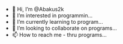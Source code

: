 - 👋 Hi, I’m @Abakus2k
- 👀 I’m interested in programmin...
- 🌱 I’m currently learning to program...
- 💞️ I’m looking to collaborate on programs...
- 📫 How to reach me - thru programs...

<!---
Abakus2k/Abakus2k is a ✨ special ✨ repository because its `README.md` (this file) appears on your GitHub profile.
You can click the Preview link to take a look at your changes.
--->
